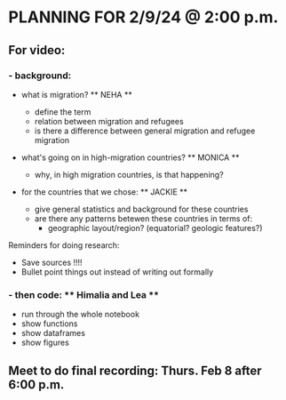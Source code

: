 # PLANNING FOR 2/9/24 @ 2:00 p.m.

## For video: 

### - background: 
  - what is migration? ** NEHA **
    - define the term 
    - relation between migration and refugees
    - is there a difference between general migration and refugee migration 

  - what's going on in high-migration countries? ** MONICA ** 
    - why, in high migration countries, is that happening? 

  - for the countries that we chose: ** JACKIE ** 
    - give general statistics and background for these countries 
    - are there any patterns betewen these countries in terms of: 
      - geographic layout/region? (equatorial? geologic features?)

Reminders for doing research: 
- Save sources !!!!
- Bullet point things out instead of writing out formally
  
### - then code: ** Himalia and Lea **
  - run through the whole notebook
  - show functions
  - show dataframes
  - show figures

## Meet to do final recording: Thurs. Feb 8 after 6:00 p.m.
